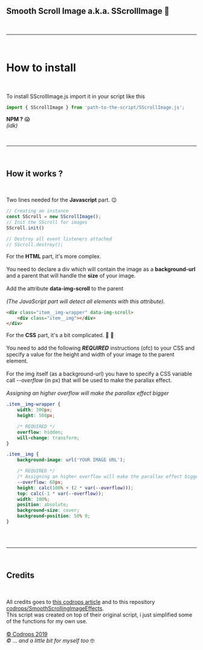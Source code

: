 ## Smooth Scroll Image a.k.a. SScrollImage 🕺
<br>

---

<br>

# How to install

<br>

To install SScrollImage.js import it in your script like this

```javascript
import { SScrollImage } from 'path-to-the-script/SScrollImage.js';

```
**NPM ?** 😱
<br> *(idk)*

<br>

---

<br>

## How it works ?

<br>

Two lines needed for the **Javascript** part. 😉

```javascript
// Creating an instance
const SScroll = new SScrollImage();
// Init the SScroll for images
SScroll.init()

// Destroy all event listeners attached
// SScroll.destroy();
```

For the **HTML** part, it's more complex. <br> <br>
You need to declare a div which will contain the image as a **background-url** and a parent that will handle the **size** of your image.
<br> <br>
Add the attribute **data-img-scroll** to the parent <br> <br>
*(The JavaScript part will detect all elements with this attribute).*
```html
<div class="item__img-wrapper" data-img-scroll>
	<div class="item__img"></div>
</div>
```

For the **CSS** part, it's a bit complicated.  💪 💪<br><br>
You need to add the following ***REQUIRED*** instructions (ofc) to your CSS and specify a value for the height and width of your image to the parent element.
<br> <br>
For the img itself (as a background-url) you have to specify a CSS variable call *--overflow* (in px) that will be used to make the parallax effect. <br><br>
*Assigning an higher overflow will make the parallax effect bigger*
```css
.item__img-wrapper {
	width: 300px;
	height: 500px;

	/* REQUIRED */
	overflow: hidden;
	will-change: transform;
}

.item__img {
	background-image: url('YOUR IMAGE URL');

	/* REQUIRED */
	/* Assigning an higher overflow will make the parallax effect bigger */
	--overflow: 60px;
	height: calc(100% + (2 * var(--overflow)));
	top: calc(-1 * var(--overflow));
	width: 100%;
	position: absolute;
	background-size: cover;
	background-position: 50% 0;
}
	
```

<br>

---

<br>

## Credits

<br>

All credits goes to [this codrops article](https://tympanus.net/codrops/2019/07/23/smooth-scrolling-image-effects/) and to this repository [codrops/SmoothScrollingImageEffects](https://github.com/codrops/SmoothScrollingImageEffects/).
<br>
This script was created on top of their original script, i just simplified some of the functions for my own use.
<br> <br>
[© Codrops 2019](www.codrops.com)
<br> 
*© ... and a little bit for myself too* 🤓
